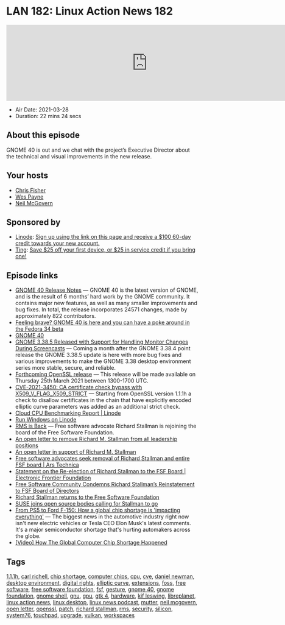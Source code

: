 # LAN 182: Linux Action News 182

<iframe src="https://player.fireside.fm/v2/DAcK9LdX+VkCsLb12?theme=dark" width="740" height="200" frameborder="0" scrolling="no"></iframe>

* Air Date: 2021-03-28
* Duration: 22 mins 24 secs

## About this episode

GNOME 40 is out and we chat with the project’s Executive Director about the technical and visual improvements in the new release.

## Your hosts
* [Chris Fisher](https://linuxactionnews.com/hosts/chris)
* [Wes Payne](https://linuxactionnews.com/hosts/wes)
* [Neil McGovern](https://linuxactionnews.com/guests/neilmcgovern)

## Sponsored by

  * [Linode](http://linode.com/lan): [Sign up using the link on this page and receive a $100 60-day credit towards your new account. ](http://linode.com/lan)
  * [Ting](https://linux.ting.com): [Save $25 off your first device, or $25 in service credit if you bring one!](https://linux.ting.com)



## Episode links

  * [GNOME 40 Release Notes](https://help.gnome.org/misc/release-notes/40.0/ "GNOME 40 Release Notes") — GNOME 40 is the latest version of GNOME, and is the result of 6 months’ hard work by the GNOME community. It contains major new features, as well as many smaller improvements and bug fixes. In total, the release incorporates 24571 changes, made by approximately 822 contributors. 
  * [Feeling brave? GNOME 40 is here and you can have a poke around in the Fedora 34 beta](https://www.theregister.com/2021/03/25/gnome_40/ "Feeling brave? GNOME 40 is here and you can have a poke around in the Fedora 34 beta")
  * [GNOME 40](https://forty.gnome.org/ "GNOME 40")
  * [GNOME 3.38.5 Released with Support for Handling Monitor Changes During Screencasts](https://9to5linux.com/gnome-3-38-5-released-with-support-for-handling-monitor-changes-during-screencasts "GNOME 3.38.5 Released with Support for Handling Monitor Changes During Screencasts") — Coming a month after the GNOME 3.38.4 point release the GNOME 3.38.5 update is here with more bug fixes and various improvements to make the GNOME 3.38 desktop environment series more stable, secure, and reliable.
  * [Forthcoming OpenSSL release](https://mta.openssl.org/pipermail/openssl-announce/2021-March/000196.html "Forthcoming OpenSSL release") — This release will be made available on Thursday 25th March 2021 between 1300-1700 UTC. 
  * [CVE-2021-3450: CA certificate check bypass with X509_V_FLAG_X509_STRICT](https://www.openssl.org/news/secadv/20210325.txt "CVE-2021-3450: CA certificate check bypass with X509_V_FLAG_X509_STRICT") — Starting from OpenSSL version 1.1.1h a check to disallow certificates in the chain that have explicitly encoded elliptic curve parameters was added as an additional strict check. 
  * [Cloud CPU Benchmarking Report | Linode](https://www.linode.com/content/cloud-cpu-benchmarking-report/ "Cloud CPU Benchmarking Report | Linode")
  * [Run Windows on Linode](https://github.com/only-cliches/docs/blob/windows-on-linode/docs/tools-reference/windows-on-linode/installing-windows-on-linode-vps.md "Run Windows on Linode")
  * [RMS is Back](https://www.theverge.com/2021/3/22/22344910/richard-stallman-returns-free-software-foundation-board-comments "RMS is Back") — Free software advocate Richard Stallman is rejoining the board of the Free Software Foundation. 
  * [An open letter to remove Richard M. Stallman from all leadership positions](https://rms-open-letter.github.io/ "An open letter to remove Richard M. Stallman from all leadership positions")
  * [An open letter in support of Richard M. Stallman](https://rms-support-letter.github.io/ "An open letter in support of Richard M. Stallman")
  * [Free software advocates seek removal of Richard Stallman and entire FSF board | Ars Technica](https://arstechnica.com/tech-policy/2021/03/free-software-advocates-seek-removal-of-richard-stallman-and-entire-fsf-board/ "Free software advocates seek removal of Richard Stallman and entire FSF board | Ars Technica")
  * [Statement on the Re-election of Richard Stallman to the FSF Board | Electronic Frontier Foundation](https://www.eff.org/deeplinks/2021/03/statement-re-election-richard-stallman-fsf-board "Statement on the Re-election of Richard Stallman to the FSF Board | Electronic Frontier Foundation")
  * [Free Software Community Condemns Richard Stallman’s Reinstatement to FSF Board of Directors](https://wptavern.com/free-software-community-condemns-richard-stallmans-reinstatement-to-fsf-board-of-directors "Free Software Community Condemns Richard Stallman’s Reinstatement to FSF Board of Directors")
  * [Richard Stallman returns to the Free Software Foundation](https://sdtimes.com/softwaredev/richard-stallman-returns-to-the-free-software-foundation/ "Richard Stallman returns to the Free Software Foundation")
  * [SUSE joins open source bodies calling for Stallman to go](https://itwire.com/open-source/suse-joins-open-source-bodies-calling-for-stallman-to-go.html "SUSE joins open source bodies calling for Stallman to go")
  * [From PS5 to Ford F-150: How a global chip shortage is 'impacting everything'](https://www.cnet.com/news/from-ps5-to-ford-f-150-how-a-global-chip-shortage-is-impacting-everything "From PS5 to Ford F-150: How a global chip shortage is 'impacting everything'") — The biggest news in the automotive industry right now isn't new electric vehicles or Tesla CEO Elon Musk's latest comments. It's a major semiconductor shortage that's hurting automakers across the globe. 
  * [[Video] How The Global Computer Chip Shortage Happened](https://www.youtube.com/watch?v=sfAyXjRFUJk "\[Video\] How The Global Computer Chip Shortage Happened")



## Tags

[1.1.1h](https://linuxactionnews.com/tags/1.1.1h), [carl richell](https://linuxactionnews.com/tags/carl%20richell), [chip shortage](https://linuxactionnews.com/tags/chip%20shortage), [computer chips](https://linuxactionnews.com/tags/computer%20chips), [cpu](https://linuxactionnews.com/tags/cpu), [cve](https://linuxactionnews.com/tags/cve), [daniel newman](https://linuxactionnews.com/tags/daniel%20newman), [desktop environment](https://linuxactionnews.com/tags/desktop%20environment), [digital rights](https://linuxactionnews.com/tags/digital%20rights), [elliptic curve](https://linuxactionnews.com/tags/elliptic%20curve), [extensions](https://linuxactionnews.com/tags/extensions), [foss](https://linuxactionnews.com/tags/foss), [free software](https://linuxactionnews.com/tags/free%20software), [free software foundation](https://linuxactionnews.com/tags/free%20software%20foundation), [fsf](https://linuxactionnews.com/tags/fsf), [gesture](https://linuxactionnews.com/tags/gesture), [gnome 40](https://linuxactionnews.com/tags/gnome%2040), [gnome foundation](https://linuxactionnews.com/tags/gnome%20foundation), [gnome shell](https://linuxactionnews.com/tags/gnome%20shell), [gnu](https://linuxactionnews.com/tags/gnu), [gpu](https://linuxactionnews.com/tags/gpu), [gtk 4](https://linuxactionnews.com/tags/gtk%204), [hardware](https://linuxactionnews.com/tags/hardware), [kif leswing](https://linuxactionnews.com/tags/kif%20leswing), [libreplanet](https://linuxactionnews.com/tags/libreplanet), [linux action news](https://linuxactionnews.com/tags/linux%20action%20news), [linux desktop](https://linuxactionnews.com/tags/linux%20desktop), [linux news podcast](https://linuxactionnews.com/tags/linux%20news%20podcast), [mutter](https://linuxactionnews.com/tags/mutter), [neil mcgovern](https://linuxactionnews.com/tags/neil%20mcgovern), [open letter](https://linuxactionnews.com/tags/open%20letter), [openssl](https://linuxactionnews.com/tags/openssl), [patch](https://linuxactionnews.com/tags/patch), [richard stallman](https://linuxactionnews.com/tags/richard%20stallman), [rms](https://linuxactionnews.com/tags/rms), [security](https://linuxactionnews.com/tags/security), [silicon](https://linuxactionnews.com/tags/silicon), [system76](https://linuxactionnews.com/tags/system76), [touchpad](https://linuxactionnews.com/tags/touchpad), [upgrade](https://linuxactionnews.com/tags/upgrade), [vulkan](https://linuxactionnews.com/tags/vulkan), [workspaces](https://linuxactionnews.com/tags/workspaces)